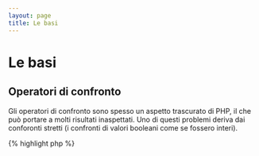 ```yaml
---
layout: page
title: Le basi
---
```


# Le basi

## Operatori di confronto

Gli operatori di confronto sono spesso un aspetto trascurato di PHP, il che può
portare a molti risultati inaspettati. Uno di questi problemi deriva dai
conforonti stretti (i confronti di valori booleani come se fossero interi).

{% highlight php %}
<?php
$a = 5;   // 5 come intero

var_dump($a == 5);       // confronta il valore; restituisce vero
var_dump($a == '5');     // confronta il valore (ignora il tipo); restituisce vero
var_dump($a === 5);      // confronta tipo/valore (intero e intero); restituisce vero
var_dump($a === '5');    // confronta tipo/valore (intero e intero); restituisce falso

/**
 * Confronti stretti
 */
if (strpos('testing', 'test')) {    // 'test' è trovato alla posizione 0, che è interpretato come il booleano falso
    // codice...
}

contro

if (strpos('testing', 'test') !== false) {    // vero, perché è stato fatto un confronto stretto (0 !== false)
    // codice...
}
{% endhighlight %}

* [Operatori di confronto](http://php.net/manual/it/language.operators.comparison.php)
* [Tabella di confronto tra tipi](http://php.net/manual/it/types.comparisons.php)

## Istruzioni condizionali

### Istruzioni if

Nell'utilizzo di istruzioni 'if/else' in una funzione o in una classe, si pensa
spesso che 'else' debba essere necessariamente usato per potenziali risultati.
Ma se il risultato è la restituzione di un valore, 'else' non è necessario,
perché 'return' terminerà la funzione, rendendo 'else' inutile.

{% highlight php %}
<?php
function test($a)
{
    if ($a) {
        return true;
    } else {
        return false;
    }
}

contro

function test($a)
{
    if ($a) {
        return true;
    }
    return false;    // else non è necessario
}
{% endhighlight %}

* [Costrutti if](http://php.net/manual/it/control-structures.if.php)

### Istruzioni switch

Le istruzioni switch sono un ottimo modo per evitare di scrivere infiniti if ed
elseif, ma ci sono un paio di cose a cui prestare attenzione:

- Le istruzioni switch confrontano solo i valori, non il tipo (equivalente a
'==')
- Iterano caso dopo caso finché non viene trovata una corrispondenza. Se non
viene trovata, viene eseguita quella di default (se definita)
- Senza un 'break', continueranno a implementare ogni caso finché non raggiungono
un break/return
- In una funzione, l'utilizzo di 'return' elimina la necessità per un 'break',
perché esso termina la funzione

{% highlight php %}
<?php
$answer = test(2);    // sia il codice del 'case 2', sia quello del 'case 3' saranno implementati

function test($a)
{
    switch ($a) {
        case 1:
            // codice...
            break;             // break viene usato per terminare l'istruzione switch
        case 2:
            // codice...         // senza un break, il confronto continua fino al caso 3
        case 3:
            // codice...
            return $result;    // in una funzione, 'return' termina la funzione
        default:
            // codice...
            return $error;
    }
}
{% endhighlight %}

* [Istruzioni switch](http://php.net/manual/it/control-structures.switch.php)
* [PHP switch](http://phpswitch.com/)

## Namespace globale

Quando usi i namespace, potresti scoprire che le funzioni native sono nascoste
dalle funzioni che hai scritto. Per sistemarlo, referenzia la funzione globale
mettendo un backslash prima del nome della funzione.

{% highlight php %}
<?php
namespace phptherightway;

function fopen()
{
    $file = \fopen();    // Il nome della nostra funzione è lo stesso di una nativa.
                         // Esegui la funzione native aggiungendo '\'.
}

function array()
{
    $iterator = new \ArrayIterator();    // ArrayIterator è una classe nativa. Usare il suo nome senza un backslash
                                         // significa cercare di risolverla nel tuo namespace.
}
{% endhighlight %}

* [Spazio globale](http://php.net/manual/it/language.namespaces.global.php)
* [Regole globali](http://php.net/manual/it/userlandnaming.rules.php)

## Stringhe

### Concatenamento

- Se la tua linea eccede la lunghezza raccomandata (120 caratteri), considera il
concatenamento
- Per leggibilità è meglio usare gli operatori di concatenamento invece che gli
operatori di assegnazione/concatenamento
- Se ti trovi nello scope originale della variabile, indenta le nuove linee
quando usi il concatenamento

{% highlight php %}
<?php
$a  = 'Multi-line example';    // operatore di assegnazione/concatenamento (.=)
$a .= "\n";
$a .= 'of what not to do';

vs.

$a = 'Multi-line example'      // operatore di concatenamento (.)
    . "\n"                     // indentazione delle nuove linee
    . 'of what to do';
{% endhighlight %}

* [Operatori delle stringhe](http://php.net/manual/it/language.operators.string.php)

### Tipi di stringhe

I tipi di stringhe sono una funzionalità costante nella comunità PHP, ma questa
sezione spiegherà comunque le differenze tra i tipi di stringhe e i loro
usi/benefici.

#### Apici singoli

Gli apici singoli sono il modo più semplice di definire una stringa e sono
spesso il più veloce. La loro velocità deriva dal fatto che PHP non ha bisogno
di interpetare la stringa (non cerca variabili). Sono adatte per:

- Stringhe che non devono essere interpretate
- Scrittura di una variabile sotto forma di testo semplice

{% highlight php %}
<?php
echo 'Questa è la mia stringa, guarda come è bella.';    // non serve interpretare una stringa semplice

/**
 * Output:
 *
 * Questa è la mia stringa, guarda come è bella.
 */
{% endhighlight %}

* [Apici singoli](http://www.php.net/manual/it/language.types.string.php#language.types.string.syntax.single)

#### Virgolette

Le virgolette sono il coltellno svizzero delle stringhe, ma sono più lente
perché vengono interpretate. Sono adatte per:

- Stringhe con caratteri di escape
- Stringhe con variabili e testo semplice
- Condensare il concatenamento multi-riga e migliorare la leggibilità

{% highlight php %}
<?php
echo 'phptherightway è ' . $adjective . '.'     // un esempio con apici singoli che usa concatenamento multiplo per
    . "\n"                                      // variabili e caratteri di escape
    . 'Adoro imparare' . $code . '!';

contro

echo "phptherightway è $adjective.\n Adoro imparare $code!"    // Invece del concatenamento multiplo, le virgolette
                                                               // ci permettono di creare una stringa interpretata
{% endhighlight %}

Nell'uso di stringhe contenenti variabili e racchiuse tra virgolette, capita
spesso che il nome della variabile tocchi un altro carattere. In questo caso PHP
non interpreterà la variabile perché il suo nome è nascosto. Per ovviare a
questo problema, racchiudi la variabili tra parentesi graffe.

{% highlight php %}
<?php
$juice = 'prugn';
echo "Ho bevuto del succo fatto con le $juicee";    // $juice non può essere interpetato

contro

$juice = 'prugn';
echo "Ho bevuto del succo fatto con le {$juice}e";    // $juice verrà interpretato

/**
 * Anche le variabili complesse possono essere racchiuse tra parentesi graffe
 */

$juice = array('mel', 'banan', 'prugn');
echo "Ho bevuto del succo fatto con le {$juice[1]}e";   // $juice[1] verrà interpretato
{% endhighlight %}

* [Virgolette](http://www.php.net/manual/it/language.types.string.php#language.types.string.syntax.double)

#### Sintassi nowdoc

La sintassi nowdoc è stata introdotta in PHP 5.3 e internamente funziona nello
stesso modo degli apici singoli, ma è adatta per creare stringhe multi-linea
senza dover usare il concatenamento.

{% highlight php %}
<?php
$str = <<<'EOD'             // inizializzata da <<<
Esempio di stringa
che occupa più linee
utilizzando la sintassi nowdoc.
$a non viene interpretato.
EOD;                        // la chiusura di 'EOD' dev'essere su una linea a parte, e senza indentazione

/**
 * Output:
 *
 * Esempio di stringa
 * che occupa più linee
 * utilizzando la sintassi Nowdoc.
 * $a non viene interpretato.
 */
{% endhighlight %}

* [Sintassi nowdoc](http://www.php.net/manual/it/language.types.string.php#language.types.string.syntax.nowdoc)

#### Sintassi heredoc

La sintassi heredoc internamente funziona nello stesso modo delle virgolette, ma
è adatta per la creazione di stringhe multi-linea senza la necessità di
concatenamento.

{% highlight php %}
<?php
$a = 'variabili';

$str = <<<EOD               // inizializzata da <<<
Esempio di stringa
che occupa più linee
utilizzando la sintassi heredoc.
Le $a sono interpretate.
EOD;                        // la chiusura di 'EOD' dev'essere su una linea a parte, e senza indentazione

/**
 * Output:
 *
 * Esempio di stringa
 * che occupa più linee
 * utilizzando la sintassi heredoc.
 * Le variabili sono interpretate.
 */
{% endhighlight %}

* [Sintassi heredoc](http://www.php.net/manual/it/language.types.string.php#language.types.string.syntax.heredoc)

## Operatore ternario

L'operatore ternario è un ottimo modo per sintetizzare il codice, ma viene
spesso abusato. Anche se gli operatori ternari possono essere nidificati, è
consigliato usarne uno per riga per leggibilità.

{% highlight php %}
<?php
$a = 5;
echo ($a == 5) ? 'sì' : 'no';

contro

// ternario nidificato
$b = 10;
echo ($a) ? ($a == 5) ? 'sì' : 'no' : ($b == 10) ? 'troppo' : ':(';    // eccessiva nidificazione, poca leggibilità
{% endhighlight %}

Per restituire un valore con gli operatori ternari usa la sintassi corretta.

{% highlight php %}
<?php
$a = 5;
echo ($a == 5) ? return true : return false;    // questo esempio mostrerà un errore

contro

$a = 5;
return ($a == 5) ? 'sì' : 'no';    // questo esempio restituirà 'sì'
{% endhighlight %}

* [Operatore ternario](http://php.net/manual/it/language.operators.comparison.php)

## Dichiarazioni di variabili

A volte, gli sviluppatori cercano di rendere il loro codice "più pulito"
dichiarando variabili predefinite. Ciò che questo comporta, in realtà, è un
raddoppiamento del consumo di memoria dello script. Nell'esempio sottostante,
presumiamo che una stringa di esempio contenga dati per 1MB. Copiando la
variabile hai portato il consumo di memoria dello script a 2MB.

{% highlight php %}
<?php
$about = 'Una stringa molto lunga';    // usa 2MB di memoria
echo $about;

contro

echo 'Una stringa molto lunga';        // usa 1MB di memoria
{% endhighlight %}

* [Consigli di performance](https://developers.google.com/speed/articles/optimizing-php)
